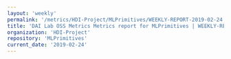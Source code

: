 ```yaml
---
layout: 'weekly'
permalink: '/metrics/HDI-Project/MLPrimitives/WEEKLY-REPORT-2019-02-24'
title: 'DAI Lab OSS Metrics Metrics report for MLPrimitives | WEEKLY-REPORT-2019-02-24'
organization: 'HDI-Project'
repository: 'MLPrimitives'
current_date: '2019-02-24'
---
```


